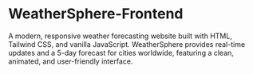 # WeatherSphere-Frontend
A modern, responsive weather forecasting website built with HTML, Tailwind CSS, and vanilla JavaScript. WeatherSphere provides real-time updates and a 5-day forecast for cities worldwide, featuring a clean, animated, and user-friendly interface. 

